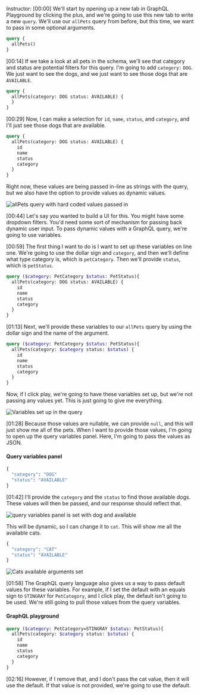 Instructor: [00:00] We'll start by opening up a new tab in GraphQL Playground by clicking the plus, and we're going to use this new tab to write a new `query`. We'll use our `allPets` query from before, but this time, we want to pass in some optional arguments.

```graphql
query {
  allPets()
}
```

[00:14] If we take a look at all pets in the schema, we'll see that category and status are potential filters for this query. I'm going to add `category:` `DOG`. We just want to see the dogs, and we just want to see those dogs that are `AVAILABLE`.


```graphql
query {
  allPets(category: DOG status: AVAILABLE) {
  }
}
```

[00:29] Now, I can make a selection for `id`, `name`, `status`, and `category`, and I'll just see those dogs that are available.

```graphql
query {
  allPets(category: DOG status: AVAILABLE) {
    id
    name
    status
    category
  }
}
```

 Right now, these values are being passed in-line as strings with the query, but we also have the option to provide values as dynamic values.

![allPets query with hard coded values passed in](https://res.cloudinary.com/dg3gyk0gu/image/upload/v1563555709/transcript-images/use-variables-to-filter-a-query-result-with-graphql-all-pets-query.png)

[00:44] Let's say you wanted to build a UI for this. You might have some dropdown filters. You'd need some sort of mechanism for passing back dynamic user input. To pass dynamic values with a GraphQL query, we're going to use variables.

[00:59] The first thing I want to do is I want to set up these variables on line one. We're going to use the dollar sign and `category`, and then we'll define what type category is, which is `petCategory`. Then we'll provide `status`, which is `petStatus`.

```graphql
query ($category: PetCategory $status: PetStatus){
  allPets(category: DOG status: AVAILABLE) {
    id
    name
    status
    category
  }
}
```

[01:13] Next, we'll provide these variables to our `allPets` query by using the dollar sign and the name of the argument.

```graphql
query ($category: PetCategory $status: PetStatus){
  allPets(category: $category status: $status) {
    id
    name
    status
    category
  }
}
```

 Now, if I click play, we're going to have these variables set up, but we're not passing any values yet. This is just going to give me everything.

![Variables set up in the query](https://res.cloudinary.com/dg3gyk0gu/image/upload/v1563555709/transcript-images/use-variables-to-filter-a-query-result-with-graphql-variables-set-up.png)

[01:28] Because those values are nullable, we can provide `null`, and this will just show me all of the pets. When I want to provide those values, I'm going to open up the query variables panel. Here, I'm going to pass the values as JSON.

#### Query variables panel

```graphql
{
  "category": "DOG"
  "status": "AVAILABLE"
}
```

[01:42] I'll provide the `category` and the `status` to find those available dogs. These values will then be passed, and our response should reflect that.

![query variables panel is set with dog and available](https://res.cloudinary.com/dg3gyk0gu/image/upload/v1563555709/transcript-images/use-variables-to-filter-a-query-result-with-graphql-query-variables-panel.png)

 This will be dynamic, so I can change it to `cat`. This will show me all the available cats.

```graphql
{
  "category": "CAT"
  "status": "AVAILABLE"
}
```
![Cats available arguments set](https://res.cloudinary.com/dg3gyk0gu/image/upload/v1563555709/transcript-images/use-variables-to-filter-a-query-result-with-graphql-cats-available.png)

[01:58] The GraphQL query language also gives us a way to pass default values for these variables. For example, if I set the default with an equals sign to `STINGRAY` for `PetCategory`, and I click play, the default isn't going to be used. We're still going to pull those values from the query variables.

#### GraphQL playground

```graphql
query ($category: PetCategory=STINGRAY $status: PetStatus){
  allPets(category: $category status: $status) {
    id
    name
    status
    category
  }
}
```

[02:16] However, if I remove that, and I don't pass the cat value, then it will use the default. If that value is not provided, we're going to use the default.

